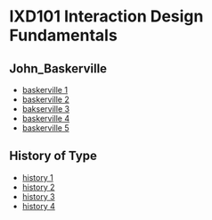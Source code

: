IXD101 Interaction Design Fundamentals
======================================

John_Baskerville
------------------
- [baskerville 1](https://elliethompson.github.io/john_baskerville/johnbaskerville_version1.html)
- [baskerville 2](https://elliethompson.github.io/john_baskerville/johnbaskerville_version2.html)
- [bakserville 3](https://elliethompson.github.io/john_baskerville/johnbaskerville_version3.html)
- [baskerville 4](https://elliethompson.github.io/john_baskerville/johnbaskerville_version4.html)
- [baskerville 5](https://elliethompson.github.io/john_baskerville/johnbaskerville_version5.html)


History of Type
---------------
- [history 1](https://elliethompson.github.io/john_baskerville/history%20of%20type.html)
- [history 2](https://elliethompson.github.io/john_baskerville/a%20brief%20history%20of%20type2.html)
- [history 3](https://elliethompson.github.io/john_baskerville/a%20brief%20history%20of%20type3.html)
- [history 4](https://elliethompson.github.io/john_baskervill/a%20brief%20history%20of%20type4.html)
